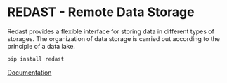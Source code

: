 # REDAST - Remote Data Storage

Redast provides a flexible interface for storing data in different types of storages.
The organization of data storage is carried out according to the principle of a data lake.

```bash
pip install redast
```

[Documentation](https://rilshok.github.io/redast)
